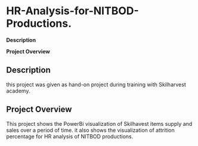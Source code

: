 # HR-Analysis-for-NITBOD-Productions.

**Description**

**Project Overview**

## Description
this project was given as hand-on project during training with Skilharvest academy.

## Project Overview
This project shows the PowerBi visualization of Skilhavest items supply and sales over a period of time. it also shows the visualization of attrition percentage for HR analysis of NITBOD productions.
